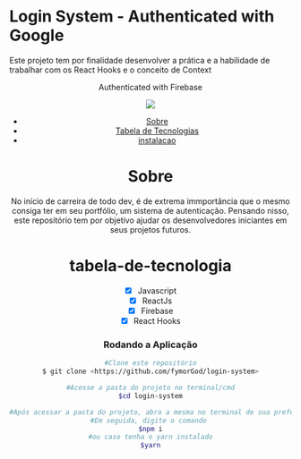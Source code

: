# Login System - Authenticated with Google

Este projeto tem por finalidade desenvolver a prática e a habilidade de trabalhar com os React Hooks e o conceito de Context

<p align="center">Authenticated with Firebase</p>
<div align="center">
<img src="https://user-images.githubusercontent.com/54417643/197594876-eeda92e7-61e8-4b76-abee-6655faccc401.png"
</div>

<!--ts-->
* [Sobre](#sobre)
* [Tabela de Tecnologias](#tabela-de-tecnologia)
* [instalacao](#instalacao)
<!--te--> 
<!-- ![back](https://user-images.githubusercontent.com/54417643/197594876-eeda92e7-61e8-4b76-abee-6655faccc401.png) -->
# Sobre
<p>No início de carreira de todo dev, é de extrema immportância que o mesmo consiga ter em seu portfólio, um sistema de autenticação.
Pensando nisso, este repositório tem por objetivo ajudar os desenvolvedores iniciantes em seus projetos futuros.
</p>

# tabela-de-tecnologia

- [x] Javascript
- [x] ReactJs
- [X] Firebase  
- [X] React Hooks  

### Rodando a Aplicação

```bash
#Clone este repositório
$ git clone <https://github.com/fymorGod/login-system>

#Acesse a pasta do projeto no terminal/cmd
$cd login-system

#Após acessar a pasta do projeto, abra a mesma no terminal de sua preferência
#Em seguida, digite o comando 
$npm i
#ou caso tenha o yarn instalado
$yarn
